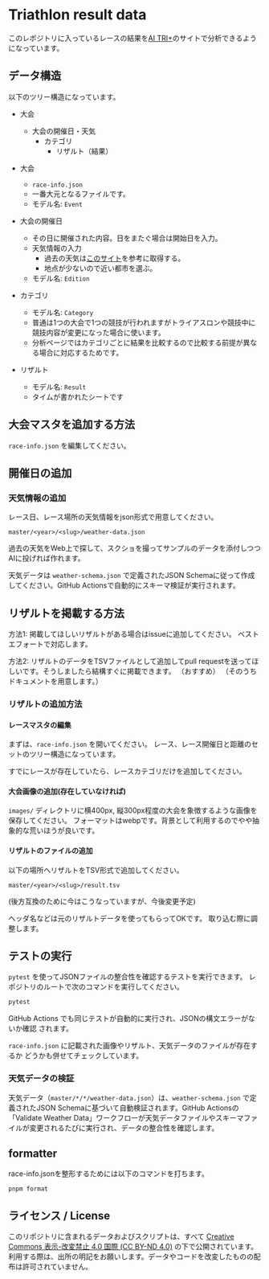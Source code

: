 # Triathlon result data

このレポジトリに入っているレースの結果を[AI TRI+](https://ai-triathlon-result.teraren.com/)のサイトで分析できるようになっています。


## データ構造

以下のツリー構造になっています。

- 大会
  - 大会の開催日・天気
    - カテゴリ
      - リザルト（結果）

- 大会
  - `race-info.json`
  - 一番大元となるファイルです。
  - モデル名: `Event`
- 大会の開催日
  - その日に開催された内容。日をまたぐ場合は開始日を入力。
  - 天気情報の入力
    - 過去の天気は[このサイト](https://tenki.jp/past/2025/04/weather/)を参考に取得する。
    - 地点が少ないので近い都市を選ぶ。
  - モデル名: `Edition`
- カテゴリ
  - モデル名: `Category`
  - 普通は1つの大会で1つの競技が行われますがトライアスロンや競技中に競技内容が変更になった場合に使います。
  - 分析ページではカテゴリごとに結果を比較するので比較する前提が異なる場合に対応するためです。
- リザルト
  - モデル名: `Result`
  - タイムが書かれたシートです


## 大会マスタを追加する方法

`race-info.json` を編集してください。

## 開催日の追加


### 天気情報の追加

レース日、レース場所の天気情報をjson形式で用意してください。

`master/<year>/<slug>/weather-data.json` 

過去の天気をWeb上で探して、スクショを撮ってサンプルのデータを添付しつつAIに投げれば作れます。

天気データは `weather-schema.json` で定義されたJSON Schemaに従って作成してください。GitHub Actionsで自動的にスキーマ検証が実行されます。


## リザルトを掲載する方法

方法1: 掲載してほしいリザルトがある場合はissueに追加してください。
ベストエフォートで対応します。

方法2: リザルトのデータをTSVファイルとして追加してpull requestを送ってほしいです。そうしましたら結構すぐに掲載できます。
（おすすめ）
（そのうちドキュメントを用意します。）

### リザルトの追加方法

#### レースマスタの編集
まずは、`race-info.json` を開いてください。
レース、レース開催日と距離のセットのツリー構造になっています。

すでにレースが存在していたら、レースカテゴリだけを追加してください。

####  大会画像の追加(存在していなければ)

`images/` ディレクトリに横400px, 縦300px程度の大会を象徴するような画像を保存してください。
フォーマットはwebpです。背景として利用するのでやや抽象的な荒いほうが良いです。

#### リザルトのファイルの追加

以下の場所へリザルトをTSV形式で追加してください。

`master/<year>/<slug>/result.tsv` 

(後方互換のために今はこうなっていますが、今後変更予定)

ヘッダ名などは元のリザルトデータを使ってもらってOKです。
取り込む際に調整します。

## テストの実行

`pytest` を使ってJSONファイルの整合性を確認するテストを実行できます。
レポジトリのルートで次のコマンドを実行してください。

```bash
pytest
```

GitHub Actions でも同じテストが自動的に実行され、JSONの構文エラーがないか確認
されます。

`race-info.json` に記載された画像やリザルト、天気データのファイルが存在するか
どうかも併せてチェックしています。

### 天気データの検証

天気データ（`master/*/*/weather-data.json`）は、`weather-schema.json` で定義されたJSON Schemaに基づいて自動検証されます。GitHub Actionsの「Validate Weather Data」ワークフローが天気データファイルやスキーマファイルが変更されるたびに実行され、データの整合性を確認します。



## formatter

race-info.jsonを整形するためには以下のコマンドを打ちます。

```
pnpm format
```

## ライセンス / License

このリポジトリに含まれるデータおよびスクリプトは、すべて [Creative Commons 表示-改変禁止 4.0 国際 (CC BY-ND 4.0)](https://creativecommons.org/licenses/by-nd/4.0/deed.ja) の下で公開されています。
利用する際は、出所の明記をお願いします。データやコードを改変したものの配布は許可されていません。


